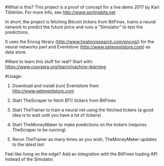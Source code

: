 #What is this?
This project is a proof of concept for a live demo 2017 by Karl Tillström.
For more info, see http://www.sortingbits.net

In short; the project is fetching Bitcoin tickers from BitFinex, 
trains a neural network to predict the future price and runs a 
"Simulator" to test the predictions.

It uses the Encog library (http://www.heatonresearch.com/encog/) for the neural networks part 
and Eventstore (http://www.geteventstore.com) as data store.

#Want to learn this stuff for real?
Start with: https://www.coursera.org/learn/machine-learning


#Usage:
1. Download and install (run) Eventstore from http://www.geteventstore.com
2. Start TheScraper to fetch BTC tickers from BitFinex
3. Start TheTrainer to train a neural net using the fetched tickers (a good idea is to wait until you have a lot of tickers)
4. Start TheMoneyMaker to make predictions on the tickers (requires TheScraper to be running)

5. Rerun TheTrainer as many times as you wish, TheMoneyMaker updates to the latest bot

Feel like living on the edge? Add an integration with the BitFinex trading API instead of the Simulator.
